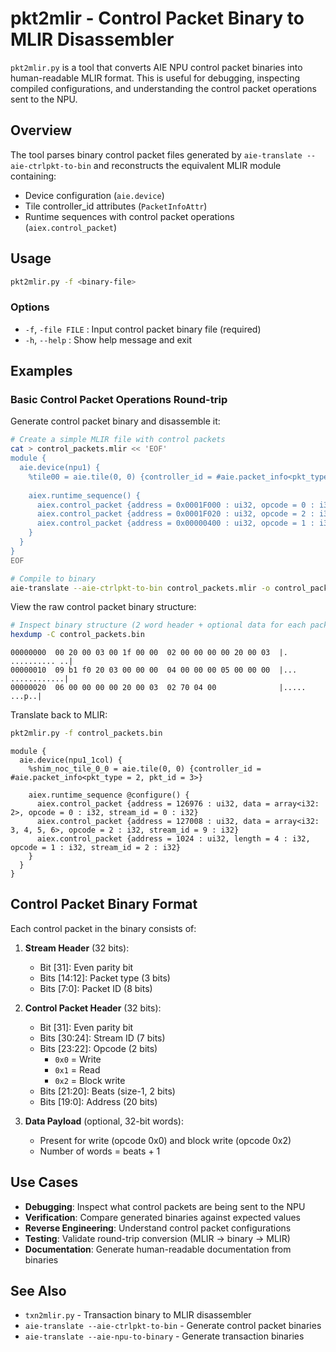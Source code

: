 # pkt2mlir - Control Packet Binary to MLIR Disassembler

`pkt2mlir.py` is a tool that converts AIE NPU control packet binaries into human-readable MLIR format. This is useful for debugging, inspecting compiled configurations, and understanding the control packet operations sent to the NPU.

## Overview

The tool parses binary control packet files generated by `aie-translate --aie-ctrlpkt-to-bin` and reconstructs the equivalent MLIR module containing:
- Device configuration (`aie.device`)
- Tile controller_id attributes (`PacketInfoAttr`)
- Runtime sequences with control packet operations (`aiex.control_packet`)

## Usage

```bash
pkt2mlir.py -f <binary-file>
```

### Options

- `-f`, `-file FILE` : Input control packet binary file (required)
- `-h`, `--help` : Show help message and exit

## Examples

### Basic Control Packet Operations Round-trip

Generate control packet binary and disassemble it:

```bash
# Create a simple MLIR file with control packets
cat > control_packets.mlir << 'EOF'
module {
  aie.device(npu1) {
    %tile00 = aie.tile(0, 0) {controller_id = #aie.packet_info<pkt_type = 2, pkt_id = 3>}
    
    aiex.runtime_sequence() {
      aiex.control_packet {address = 0x0001F000 : ui32, opcode = 0 : i32, stream_id = 0 : i32, data = array<i32: 2>}
      aiex.control_packet {address = 0x0001F020 : ui32, opcode = 2 : i32, stream_id = 9 : i32, data = array<i32: 3, 4, 5, 6>}
      aiex.control_packet {address = 0x00000400 : ui32, opcode = 1 : i32, stream_id = 2 : i32, length = 4 : i32}
    }
  }
}
EOF

# Compile to binary
aie-translate --aie-ctrlpkt-to-bin control_packets.mlir -o control_packets.bin
```

View the raw control packet binary structure:

```bash
# Inspect binary structure (2 word header + optional data for each packet)
hexdump -C control_packets.bin
```

```
00000000  00 20 00 03 00 1f 00 00  02 00 00 00 00 20 00 03  |. .......... ..|
00000010  09 b1 f0 20 03 00 00 00  04 00 00 00 05 00 00 00  |... ............|
00000020  06 00 00 00 00 20 00 03  02 70 04 00              |..... ...p..|
```

Translate back to MLIR:

```bash
pkt2mlir.py -f control_packets.bin
```

```mlir
module {
  aie.device(npu1_1col) {
    %shim_noc_tile_0_0 = aie.tile(0, 0) {controller_id = #aie.packet_info<pkt_type = 2, pkt_id = 3>}
    
    aiex.runtime_sequence @configure() {
      aiex.control_packet {address = 126976 : ui32, data = array<i32: 2>, opcode = 0 : i32, stream_id = 0 : i32}
      aiex.control_packet {address = 127008 : ui32, data = array<i32: 3, 4, 5, 6>, opcode = 2 : i32, stream_id = 9 : i32}
      aiex.control_packet {address = 1024 : ui32, length = 4 : i32, opcode = 1 : i32, stream_id = 2 : i32}
    }
  }
}
```

## Control Packet Binary Format

Each control packet in the binary consists of:

1. **Stream Header** (32 bits):
   - Bit [31]: Even parity bit
   - Bits [14:12]: Packet type (3 bits)
   - Bits [7:0]: Packet ID (8 bits)

2. **Control Packet Header** (32 bits):
   - Bit [31]: Even parity bit
   - Bits [30:24]: Stream ID (7 bits)
   - Bits [23:22]: Opcode (2 bits)
     - `0x0` = Write
     - `0x1` = Read
     - `0x2` = Block write
   - Bits [21:20]: Beats (size-1, 2 bits)
   - Bits [19:0]: Address (20 bits)

3. **Data Payload** (optional, 32-bit words):
   - Present for write (opcode 0x0) and block write (opcode 0x2)
   - Number of words = beats + 1

## Use Cases

- **Debugging**: Inspect what control packets are being sent to the NPU
- **Verification**: Compare generated binaries against expected values
- **Reverse Engineering**: Understand control packet configurations
- **Testing**: Validate round-trip conversion (MLIR → binary → MLIR)
- **Documentation**: Generate human-readable documentation from binaries

## See Also

- `txn2mlir.py` - Transaction binary to MLIR disassembler
- `aie-translate --aie-ctrlpkt-to-bin` - Generate control packet binaries
- `aie-translate --aie-npu-to-binary` - Generate transaction binaries
